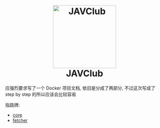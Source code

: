 <h1 align="center">
  <img src="https://github.com/JAVClub/core/raw/master/docs/logo.png" alt="JAVClub" width="200">
  <br>JAVClub</br>
</h1>

应强烈要求写了一个 Docker 项目文档, 依旧是分成了两部分, 不过这次写成了 step by step 的所以应该会比较容易

指路牌:
- [core](https://github.com/JAVClub/docker/tree/master/core)
- [fetcher](https://github.com/JAVClub/docker/tree/master/fetcher)
